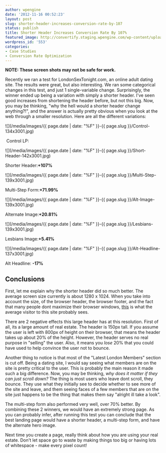 ```yaml
---
author: wpengine
date: '2012-11-16 00:52:23'
layout: post
slug: shorter-header-increases-conversion-rate-by-107
status: publish
title: Shorter Header Increases Conversion Rate By 107%
featured_image: http://convertify.staging.wpengine.com/wp-content/uploads/2012/11/Screen-Shot-2012-11-15-at-11.41.27-PM.png
wordpress_id: '553'
categories:
- Case Studies
- Conversion Rate Optimization
---
```


**NOTE: These screen shots may not be safe for work.**

Recently we ran a test for LondonSexTonight.com, an online adult dating site. The results were great, but also interesting. We ran some categorical changes in this test, and just 1 single-variable change. Surprisingly, the winner ended up being a variation with simply a shorter header. I've seen good increases from shortening the header before, but not this big. Now, you may be thinking, "why the hell would a shorter header change anything?!", and the answer is actually pretty obvious when you look at the web through a smaller resolution. Here are all the different variations:

![](/media/images/{{ page.date | date: "%F" }}-{{ page.slug }}/Control-134x3001.jpg)

 Control LP:

![](/media/images/{{ page.date | date: "%F" }}-{{ page.slug }}/Short-Header-142x3001.jpg)

Shorter Header:**+107%**

![](/media/images/{{ page.date | date: "%F" }}-{{ page.slug }}/Multi-Step-139x3001.jpg)

Multi-Step Form:**+71.99%**

![](/media/images/{{ page.date | date: "%F" }}-{{ page.slug }}/Alt-Image-139x3001.jpg)

Alternate Image:**+20.81%**

![](/media/images/{{ page.date | date: "%F" }}-{{ page.slug }}/Lesbians-139x3001.jpg)

Lesbians Image:**+5.41%**

![](/media/images/{{ page.date | date: "%F" }}-{{ page.slug }}/Alt-Headline-137x3001.jpg)

Alt Headline: **-17%**

## Conclusions

First, let me explain why the shorter header did so much better. The average screen size currently is about 1280 x 1024. When you take into account the size, of the browser header, the browser footer, and the fact that many people dont maximize their browser windows, [this](http://convertify.wpengine.com/wp-content/uploads/2012/11/Screen-Shot-2012-11-16-at-12.35.44-AM.png) is what the average visitor to this site probably sees.

There are 2 negative effects this large header has at this resolution. First of all, its a large amount of real estate. The header is 150px tall. If you assume the user is left with 800px of height on their browser, that means the header takes up about 20% of the height. However, the header serves no real purpose in "selling" the user. Also, it means you _lose_ 20% that you could have used to help convince the user not to bounce.

Another thing to notice is that most of the "Latest London Members" section is cut off. Being a dating site, I would say seeing what members are on the site is pretty critical to the user. This is probably the main reason it made such a big difference. Now, you may be thinking, _why does it matter if they can just scroll down?_ The thing is most users who leave dont scroll, they bounce. They use what they initially see to decide whether to see more of the site and leave, and them seeing faces of a few members that are on the site just happens to be the thing that makes them say "alright ill take a look".

The multi-step form also performed very well, over 70% better. By combining these 2 winners, we would have an extremely strong page. As you can probably infer, after running this test you can conclude that the best landing page would have a shorter header, a multi-step form, and have the alternate hero image.

Next time you create a page, really think about how you are using your real estate. Don't let space go to waste by making things too big or having lots of whitespace - make every pixel count!
